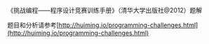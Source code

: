 《挑战编程——程序设计竞赛训练手册》（清华大学出版社@2012）题解

题目和分析请参考[http://huiming.io/programming-challenges.html](http://huiming.io/programming-challenges.html)
